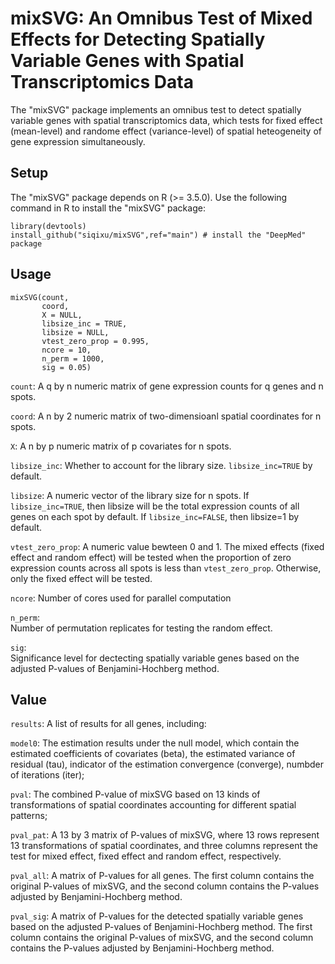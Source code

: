 # mixSVG: An Omnibus Test of Mixed Effects for Detecting Spatially Variable Genes with Spatial Transcriptomics Data
The "mixSVG" package implements an omnibus test to detect spatially variable genes with spatial transcriptomics data, which tests for fixed effect (mean-level) and randome effect (variance-level) of spatial heteogeneity of gene expression simultaneously.

## Setup
The "mixSVG" package depends on R (>= 3.5.0). Use the following command in R to install the "mixSVG" package:
```
library(devtools)
install_github("siqixu/mixSVG",ref="main") # install the "DeepMed" package
```
## Usage
```
mixSVG(count,
       coord,
       X = NULL,
       libsize_inc = TRUE,
       libsize = NULL,
       vtest_zero_prop = 0.995,
       ncore = 10,
       n_perm = 1000,
       sig = 0.05)
```
`count`: 
A q by n numeric matrix of gene expression counts for q genes and n spots.

`coord`: 
A n by 2 numeric matrix of two-dimensioanl spatial coordinates for n spots.

`X`: 
A n by p numeric matrix of p covariates for n spots.

`libsize_inc`: 
Whether to account for the library size. `libsize_inc=TRUE` by default.

`libsize`: 
A numeric vector of the library size for n spots. If `libsize_inc=TRUE`, then libsize will be the total expression counts of all genes on each spot by default. If `libsize_inc=FALSE`, then libsize=1 by default.

`vtest_zero_prop`: A numeric value bewteen 0 and 1. The mixed effects (fixed effect and random effect) will be tested when the proportion of zero expression counts across all spots is less than `vtest_zero_prop`. Otherwise, only the fixed effect will be tested.

`ncore`:
Number of cores used for parallel computation

`n_perm`:	
Number of permutation replicates for testing the random effect.

`sig`:	
Significance level for dectecting spatially variable genes based on the adjusted P-values of Benjamini-Hochberg method.

## Value
`results`:	A list of results for all genes, including:

`model0`: The estimation results under the null model, which contain the estimated coefficients of covariates (beta), the estimated variance of residual (tau), indicator of the estimation convergence (converge), numbder of iterations (iter);

`pval`: The combined P-value of mixSVG based on 13 kinds of transformations of spatial coordinates accounting for different spatial patterns;

`pval_pat`: A 13 by 3 matrix of P-values of mixSVG, where 13 rows represent 13 transformations of spatial coordinates, and three columns represent the test for mixed effect, fixed effect and random effect, respectively.

`pval_all`:	
A matrix of P-values for all genes. The first column contains the original P-values of mixSVG, and the second column contains the P-values adjusted by Benjamini-Hochberg method.

`pval_sig`:	
A matrix of P-values for the detected spatially variable genes based on the adjusted P-values of Benjamini-Hochberg method. The first column contains the original P-values of mixSVG, and the second column contains the P-values adjusted by Benjamini-Hochberg method.










